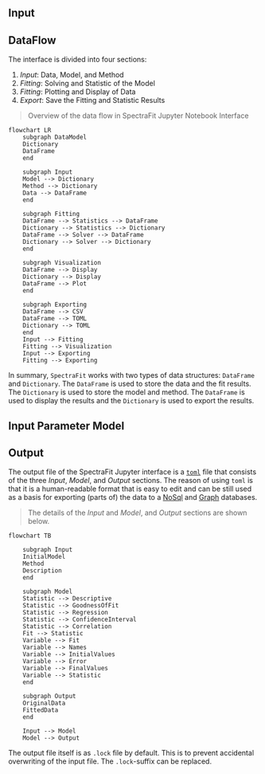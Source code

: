 ## Input


## DataFlow

The interface is divided into four sections:

1. _Input_: Data, Model, and Method
2. _Fitting_: Solving and Statistic of the Model
2. _Fitting_: Plotting and Display of Data
4. _Export_: Save the Fitting and Statistic Results


> Overview of the data flow in SpectraFit Jupyter Notebook Interface
```mermaid
flowchart LR
    subgraph DataModel
    Dictionary
    DataFrame
    end

    subgraph Input
    Model --> Dictionary
    Method --> Dictionary
    Data --> DataFrame
    end

    subgraph Fitting
    DataFrame --> Statistics --> DataFrame
    Dictionary --> Statistics --> Dictionary
    DataFrame --> Solver --> DataFrame
    Dictionary --> Solver --> Dictionary
    end

    subgraph Visualization
    DataFrame --> Display
    Dictionary --> Display
    DataFrame --> Plot
    end

    subgraph Exporting
    DataFrame --> CSV
    DataFrame --> TOML
    Dictionary --> TOML
    end
    Input --> Fitting
    Fitting --> Visualization
    Input --> Exporting
    Fitting --> Exporting
```

In summary, `SpectraFit` works with two types of data structures: `DataFrame`
and `Dictionary`. The `DataFrame` is used to store the data and the fit results.
The `Dictionary` is used to store the model and method. The `DataFrame` is used
to display the results and the `Dictionary` is used to export the results.

## Input Parameter Model


## Output

The output file of the SpectraFit Jupyter interface is a [`toml`][1] file that
consists of the three _Input_, _Model_, and _Output_ sections. The reason of
using `toml` is that it is a human-readable format that is easy to edit and can
be still used as a basis for exporting (parts of) the data to a [NoSql][2] and
[Graph][3] databases.

> The details of the _Input_ and _Model_, and _Output_ sections are shown below.
```mermaid
flowchart TB

    subgraph Input
    InitialModel
    Method
    Description
    end

    subgraph Model
    Statistic --> Descriptive
    Statistic --> GoodnessOfFit
    Statistic --> Regression
    Statistic --> ConfidenceInterval
    Statistic --> Correlation
    Fit --> Statistic
    Variable --> Fit
    Variable --> Names
    Variable --> InitialValues
    Variable --> Error
    Variable --> FinalValues
    Variable --> Statistic
    end

    subgraph Output
    OriginalData
    FittedData
    end

    Input --> Model
    Model --> Output
```

The output file itself is as `.lock` file by default. This is to prevent
accidental overwriting of the input file. The `.lock`-suffix can be replaced.

[1]: https://toml.io/en/
[2]: https://en.wikipedia.org/wiki/NoSQL
[3]: https://en.wikipedia.org/wiki/Graph_database
